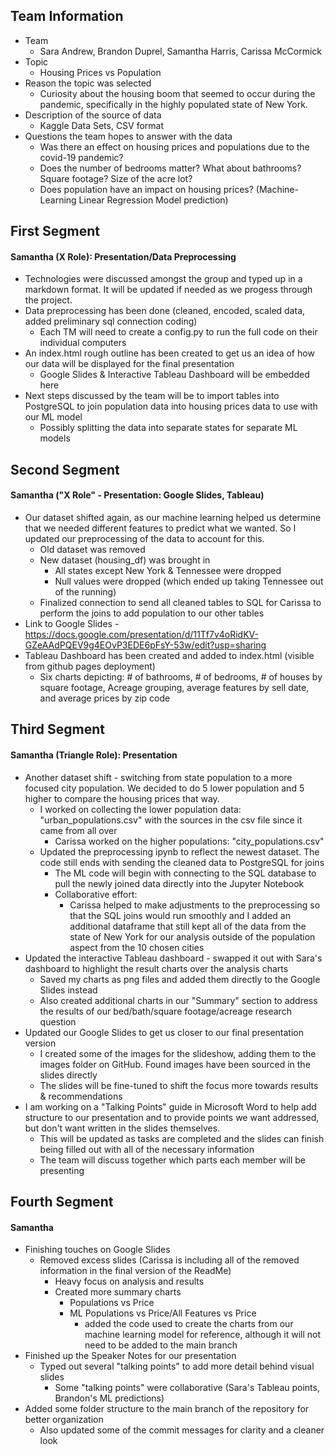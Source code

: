 ## Team Information

- Team
  - Sara Andrew, Brandon Duprel, Samantha Harris, Carissa McCormick
- Topic
  - Housing Prices vs Population
- Reason the topic was selected
  - Curiosity about the housing boom that seemed to occur during the pandemic, specifically in the highly populated state of New York.
- Description of the source of data
  - Kaggle Data Sets, CSV format
- Questions the team hopes to answer with the data
  - Was there an effect on housing prices and populations due to the covid-19 pandemic?
  - Does the number of bedrooms matter? What about bathrooms? Square footage? Size of the acre lot?
  - Does population have an impact on housing prices? (Machine-Learning Linear Regression Model prediction)

## First Segment 

#### Samantha (X Role): Presentation/Data Preprocessing 
- Technologies were discussed amongst the group and typed up in a markdown format. It will be updated if needed as we progess through the project.
- Data preprocessing has been done (cleaned, encoded, scaled data, added preliminary sql connection coding)
  - Each TM will need to create a config.py to run the full code on their individual computers
- An index.html rough outline has been created to get us an idea of how our data will be displayed for the final presentation
  - Google Slides & Interactive Tableau Dashboard will be embedded here
- Next steps discussed by the team will be to import tables into PostgreSQL to join population data into housing prices data to use with our ML model
  - Possibly splitting the data into separate states for separate ML models

## Second Segment 

#### Samantha ("X Role" - Presentation: Google Slides, Tableau)

- Our dataset shifted again, as our machine learning helped us determine that we needed different features to predict what we wanted. So I updated our preprocessing of the data to account for this.
  - Old dataset was removed
  - New dataset (housing_df) was brought in
    - All states except New York & Tennessee were dropped
    - Null values were dropped (which ended up taking Tennessee out of the running)
  - Finalized connection to send all cleaned tables to SQL for Carissa to perform the joins to add population to our other tables
- Link to Google Slides - https://docs.google.com/presentation/d/11Tf7v4oRidKV-GZeAAdPQEV9g4EOvP3EDE6pFsY-53w/edit?usp=sharing
- Tableau Dashboard has been created and added to index.html (visible from github pages deployment)
  - Six charts depicting: # of bathrooms, # of bedrooms, # of houses by square footage, Acreage grouping, average features by sell date, and average prices by zip code

## Third Segment

#### Samantha (Triangle Role): Presentation

- Another dataset shift - switching from state population to a more focused city population. We decided to do 5 lower population and 5 higher to compare the housing prices that way.
  - I worked on collecting the lower population data: "urban_populations.csv" with the sources in the csv file since it came from all over
    - Carissa worked on the higher populations: "city_populations.csv"
  - Updated the preprocessing ipynb to reflect the newest dataset. The code still ends with sending the cleaned data to PostgreSQL for joins
    - The ML code will begin with connecting to the SQL database to pull the newly joined data directly into the Jupyter Notebook
    - Collaborative effort:
      - Carissa helped to make adjustments to the preprocessing so that the SQL joins would run smoothly and I added an additional dataframe that still kept all of the data from the state of New York for our analysis outside of the population aspect from the 10 chosen cities
- Updated the interactive Tableau dashboard - swapped it out with Sara's dashboard to highlight the result charts over the analysis charts
  - Saved my charts as png files and added them directly to the Google Slides instead
  - Also created additional charts in our "Summary" section to address the results of our bed/bath/square footage/acreage research question
- Updated our Google Slides to get us closer to our final presentation version
  - I created some of the images for the slideshow, adding them to the images folder on GitHub. Found images have been sourced in the slides directly
  - The slides will be fine-tuned to shift the focus more towards results & recommendations
- I am working on a "Talking Points" guide in Microsoft Word to help add structure to our presentation and to provide points we want addressed, but don't want written in the slides themselves.
  - This will be updated as tasks are completed and the slides can finish being filled out with all of the necessary information
  - The team will discuss together which parts each member will be presenting

## Fourth Segment

#### Samantha

- Finishing touches on Google Slides
  - Removed excess slides (Carissa is including all of the removed information in the final version of the ReadMe)
    - Heavy focus on analysis and results
    - Created more summary charts
      - Populations vs Price
      - ML Populations vs Price/All Features vs Price
        - added the code used to create the charts from our machine learning model for reference, although it will not need to be added to the main branch
- Finished up the Speaker Notes for our presentation
  - Typed out several "talking points" to add more detail behind visual slides
    - Some "talking points" were collaborative (Sara's Tableau points, Brandon's ML predictions)
- Added some folder structure to the main branch of the repository for better organization
  - Also updated some of the commit messages for clarity and a cleaner look
